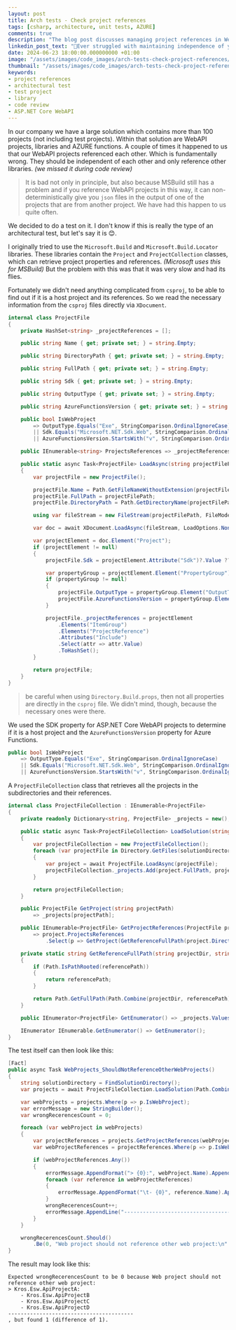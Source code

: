 ```yaml
---
layout: post
title: Arch tests - Check project references
tags: [csharp, architecture, unit tests, AZURE]
comments: true
description: "The blog post discusses managing project references in WebAPI projects featuring C# codes to perform architectural tests and maintain project independence."
linkedin_post_text: "🧩Ever struggled with maintaining independence of your WebAPI projects? Our latest blog discusses how to manage project references and perform architectural tests to avoid dependencies. Includes C# code samples. Read it here: [Blog Post Link]👈 #WebAPI #CSharp #Azure #Architecture #UnitTests"
date: 2024-06-23 18:00:00.000000000 +01:00 
image: "/assets/images/code_images/arch-tests-check-project-references/cover.png"
thumbnail: "/assets/images/code_images/arch-tests-check-project-references/cover.png"
keywords:
- project references
- architectural test
- test project
- library
- code review
- ASP.NET Core WebAPI
---
```


In our company we have a large solution which contains more than 100 projects (not including test projects). Within that solution are WebAPI projects, libraries and AZURE functions. 
A couple of times it happened to us that our WebAPI projects referenced each other. Which is fundamentally wrong. They should be independent of each other and only reference other libraries.
*(we missed it during code review)*

> It is bad not only in principle, but also because MSBuild still has a problem and if you reference WebAPI projects in this way, it can non-deterministically give you `json` files in the output of one of the projects that are from another project. We have had this happen to us quite often.

We decided to do a test on it. I don't know if this is really the type of an architectural test, but let's say it is 😊.

I originally tried to use the `Microsoft.Build` and `Microsoft.Build.Locator` libraries. These libraries contain the `Project` and `ProjectCollection` classes, which can retrieve project properties and references. *(Microsoft uses this for MSBuild)* But the problem with this was that it was very slow and had its flies.

Fortunately we didn't need anything complicated from `csproj`, to be able to find out if it is a host project and its references.
So we read the necessary information from the `csproj` files directly via `XDocument`.

```csharp
internal class ProjectFile
{
    private HashSet<string> _projectReferences = [];

    public string Name { get; private set; } = string.Empty;

    public string DirectoryPath { get; private set; } = string.Empty;

    public string FullPath { get; private set; } = string.Empty;

    public string Sdk { get; private set; } = string.Empty;

    public string OutputType { get; private set; } = string.Empty;

    public string AzureFunctionsVersion { get; private set; } = string.Empty;

    public bool IsWebProject
        => OutputType.Equals("Exe", StringComparison.OrdinalIgnoreCase)
        || Sdk.Equals("Microsoft.NET.Sdk.Web", StringComparison.OrdinalIgnoreCase)
        || AzureFunctionsVersion.StartsWith("v", StringComparison.OrdinalIgnoreCase);

    public IEnumerable<string> ProjectsReferences => _projectReferences;

    public static async Task<ProjectFile> LoadAsync(string projectFilePath)
    {
        var projectFile = new ProjectFile();

        projectFile.Name = Path.GetFileNameWithoutExtension(projectFilePath);
        projectFile.FullPath = projectFilePath;
        projectFile.DirectoryPath = Path.GetDirectoryName(projectFilePath) ?? string.Empty;

        using var fileStream = new FileStream(projectFilePath, FileMode.Open, FileAccess.Read);

        var doc = await XDocument.LoadAsync(fileStream, LoadOptions.None, default);

        var projectElement = doc.Element("Project");
        if (projectElement != null)
        {
            projectFile.Sdk = projectElement.Attribute("Sdk")?.Value ?? string.Empty;

            var propertyGroup = projectElement.Element("PropertyGroup");
            if (propertyGroup != null)
            {
                projectFile.OutputType = propertyGroup.Element("OutputType")?.Value ?? string.Empty;
                projectFile.AzureFunctionsVersion = propertyGroup.Element("AzureFunctionsVersion")?.Value ?? string.Empty;
            }

            projectFile._projectReferences = projectElement
                .Elements("ItemGroup")
                .Elements("ProjectReference")
                .Attributes("Include")
                .Select(attr => attr.Value)
                .ToHashSet();
        }

        return projectFile;
    }
}
```

> be careful when using `Directory.Build.props`, then not all properties are directly in the `csproj` file.
> We didn't mind, though, because the necessary ones were there.

We used the SDK property for ASP.NET Core WebAPI projects to determine if it is a host project and the `AzureFunctionsVersion` property for Azure Functions.

```csharp
public bool IsWebProject
    => OutputType.Equals("Exe", StringComparison.OrdinalIgnoreCase)
    || Sdk.Equals("Microsoft.NET.Sdk.Web", StringComparison.OrdinalIgnoreCase)
    || AzureFunctionsVersion.StartsWith("v", StringComparison.OrdinalIgnoreCase);
```

A `ProjectFileCollection` class that retrieves all the projects in the subdirectories and their references.

```csharp
internal class ProjectFileCollection : IEnumerable<ProjectFile>
{
    private readonly Dictionary<string, ProjectFile> _projects = new();

    public static async Task<ProjectFileCollection> LoadSolution(string solutionDirectory)
    {
        var projectFileCollection = new ProjectFileCollection();
        foreach (var projectFile in Directory.GetFiles(solutionDirectory, "*.csproj", SearchOption.AllDirectories))
        {
            var project = await ProjectFile.LoadAsync(projectFile);
            projectFileCollection._projects.Add(project.FullPath, project);
        }

        return projectFileCollection;
    }

    public ProjectFile GetProject(string projectPath)
        => _projects[projectPath];

    public IEnumerable<ProjectFile> GetProjectReferences(ProjectFile project)
        => project.ProjectsReferences
            .Select(p => GetProject(GetReferenceFullPath(project.DirectoryPath, p)));

    private static string GetReferenceFullPath(string projectDir, string referencePath)
    {
        if (Path.IsPathRooted(referencePath))
        {
            return referencePath;
        }

        return Path.GetFullPath(Path.Combine(projectDir, referencePath));
    }

    public IEnumerator<ProjectFile> GetEnumerator() => _projects.Values.GetEnumerator();

    IEnumerator IEnumerable.GetEnumerator() => GetEnumerator();
}
```

The test itself can then look like this:

```csharp
[Fact]
public async Task WebProjects_ShouldNotReferenceOtherWebProjects()
{
    string solutionDirectory = FindSolutionDirectory();
    var projects = await ProjectFileCollection.LoadSolution(Path.Combine(solutionDirectory, "src"));

    var webProjects = projects.Where(p => p.IsWebProject);
    var errorMessage = new StringBuilder();
    var wrongRecerencesCount = 0;

    foreach (var webProject in webProjects)
    {
        var projectReferences = projects.GetProjectReferences(webProject);
        var webProjectReferences = projectReferences.Where(p => p.IsWebProject);

        if (webProjectReferences.Any())
        {
            errorMessage.AppendFormat("> {0}:", webProject.Name).AppendLine();
            foreach (var reference in webProjectReferences)
            {
                errorMessage.AppendFormat("\t- {0}", reference.Name).AppendLine();
            }
            wrongRecerencesCount++;
            errorMessage.AppendLine("----------------------------------------");
        }
    }

    wrongRecerencesCount.Should()
        .Be(0, "Web project should not reference other web project:\n" + errorMessage.ToString());
}
```

The result may look like this:

```plaintext
Expected wrongRecerencesCount to be 0 because Web project should not reference other web project:
> Kros.Esw.ApiProjectA:
	- Kros.Esw.ApiProjectB
	- Kros.Esw.ApiProjectC
	- Kros.Esw.ApiProjectD
----------------------------------------
, but found 1 (difference of 1).
```

